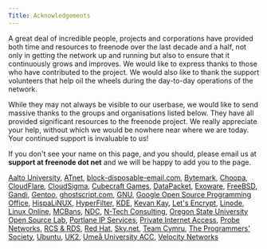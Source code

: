 ```yaml
---
Title: Acknowledgements
---
```


A great deal of incredible people, projects and corporations have provided both time and resources to freenode over the last decade and a half, not only in getting the network up and running but also to ensure that it continuously grows and improves. We would like to express thanks to those who have contributed to the project. We would also like to thank the support volunteers that help oil the wheels during the day-to-day operations of the network.

While they may not always be visible to our userbase, we would like to send massive thanks to the groups and organisations listed below. They have all provided significant resources to the freenode project. We really appreciate your help, without which we would be nowhere near where we are today. Your continued support is invaluable to us!</p>

If you don't see your name on this page, and you should, please email us at <b>support at freenode dot net</b> and we will be happy to add you to the page.

[Aalto University](http://www.aalto.fi/en/),
[ATnet](http://www.a1.net/),
[block-disposable-email.com](http://block-disposable-email.com),
[Bytemark](http://www.bytemark.co.uk),
[Choopa](http://www.choopa.com/),
[CloudFlare](https://www.cloudflare.com/),
[CloudSigma](https://www.cloudsigma.com/?utm_source=freenode&utm_medium=banner&utm_campaign=sponsoring),
[Cubecraft Games](https://www.cubecraft.net/),
[DataPacket](https://www.datapacket.com/),
[Exoware](http://www.exoware.net/),
[FreeBSD](http://www.freebsd.org/),
[Gandi](http://www.gandi.net/),
[Gentoo](http://www.gentoo.org),
[ghostscript.com](http://www.ghostscript.com/),
[GNU](http://www.gnu.org/),
[Google Open Source Programming Office](http://developers.google.com/open-source/),
[HispaLiNUX](http://www.hispalinux.es/),
[HyperFilter](http://www.hyperfilter.com/),
[KDE](http://www.kde.org/),
[Kevan Kay](https://twitter.com/kevank),
[Let's Encrypt](https://letsencrypt.org/),
[Linode](https://linode.com),
[Linux Online](http://www.linux.org/),
[MCBans](http://www.mcbans.com/),
[NDC](http://www.ndchost.com/),
[N-Tech Consulting](https://ntech.io),
[Oregon State University Open Source Lab](http://osuosl.org),
[Portlane IP Services](http://www.portlane.com/),
[Private Internet Access](https://www.privateinternetaccess.com/),
[Probe Networks](http://www.probe-networks.de/),
[RCS &amp; RDS](http://www.rcs-rds.ro/),
[Red Hat](http://www.redhat.com),
[Sky.net](https://www.skynet.lt/),
[Team Cymru](http://www.team-cymru.org/),
[The Programmers' Society](http://www.progsoc.uts.edu.au/),
[Ubuntu](http://www.ubuntu.com/),
[UK2](http://www.uk2.net/vps-cloud-hosting/),
[Umeå University ACC](http://www.acc.umu.se/),
[Velocity Networks](http://www.vel.net/)
